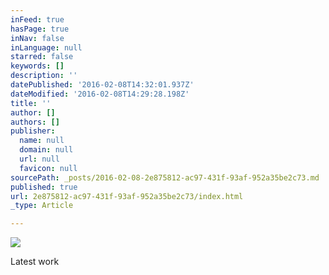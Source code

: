 ```yaml
---
inFeed: true
hasPage: true
inNav: false
inLanguage: null
starred: false
keywords: []
description: ''
datePublished: '2016-02-08T14:32:01.937Z'
dateModified: '2016-02-08T14:29:28.198Z'
title: ''
author: []
authors: []
publisher:
  name: null
  domain: null
  url: null
  favicon: null
sourcePath: _posts/2016-02-08-2e875812-ac97-431f-93af-952a35be2c73.md
published: true
url: 2e875812-ac97-431f-93af-952a35be2c73/index.html
_type: Article

---
```

![](https://the-grid-user-content.s3-us-west-2.amazonaws.com/253e9410-dd69-4f7c-9095-5835d096ccda.jpg)

Latest work